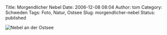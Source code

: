 Title: Morgendlicher Nebel
Date: 2006-12-08 08:04
Author: tom
Category: Schweden
Tags: Foto, Natur, Ostsee
Slug: morgendlicher-nebel
Status: published

![Nebel an der
Ostsee](http://www.fiket.de/pic/haze.jpg "Nebel an der Ostsee")

